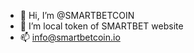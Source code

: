 - 👋 Hi, I’m @SMARTBETCOIN
- 👀 I’m local token of SMARTBET website
- 📫 info@smartbetcoin.io

<!---
SMARTBETCOIN/SMARTBETCOIN is a ✨ special ✨ repository because its `README.md` (this file) appears on your GitHub profile.
You can click the Preview link to take a look at your changes.
--->
